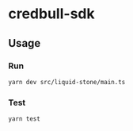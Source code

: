 # credbull-sdk

## Usage

### Run

```bash
yarn dev src/liquid-stone/main.ts
```

### Test

`yarn test`